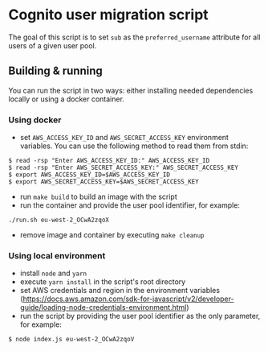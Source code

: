 # Cognito user migration script

The goal of this script is to set `sub` as the `preferred_username` attribute 
for all users of a given user pool.

## Building & running

You can run the script in two ways: either installing needed dependencies
locally or using a docker container.

### Using docker
* set `AWS_ACCESS_KEY_ID` and `AWS_SECRET_ACCESS_KEY` environment variables.
You can use the following method to read them from stdin:
```
$ read -rsp "Enter AWS_ACCESS_KEY_ID:" AWS_ACCESS_KEY_ID 
$ read -rsp "Enter AWS_SECRET_ACCESS_KEY:" AWS_SECRET_ACCESS_KEY
$ export AWS_ACCESS_KEY_ID=$AWS_ACCESS_KEY_ID
$ export AWS_SECRET_ACCESS_KEY=$AWS_SECRET_ACCESS_KEY
```
* run `make build` to build an image with the script
* run the container and provide the user pool identifier, for example:
```
./run.sh eu-west-2_OCwA2zqoX
```
* remove image and container by executing `make cleanup`

### Using local environment
* install `node` and `yarn`
* execute `yarn install` in the script's root directory
* set AWS credentials and region in the environment variables (https://docs.aws.amazon.com/sdk-for-javascript/v2/developer-guide/loading-node-credentials-environment.html)
* run the script by providing the user pool identifier as the only parameter, for example:
```
$ node index.js eu-west-2_OCwA2zqoV
``` 
